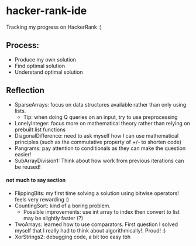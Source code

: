 # hacker-rank-ide
Tracking my progress on HackerRank :)

## Process:
 - Produce my own solution
 - Find optimal solution
 - Understand optimal solution 

## Reflection

 - SparseArrays: focus on data structures available rather than only using lists.
   - Tip: when doing Q queries on an input, try to use preprocessing
 - LonelyInteger: focus more on mathematical theory rather than relying on prebuilt list functions
 - DiagonalDifference: need to ask myself how I can use mathematical principles (such as the commutative property of +/- to shorten code)
 - Pangrams: pay attention to conditionals as they can make the question easier!
 - SubArrayDivision1: Think about how work from previous iterations can be reused!

#### not much to say section
 - FlippingBits: my first time solving a solution using bitwise operators! feels very rewarding :)
 - CountingSort: kind of a boring problem. 
   - Possible improvements: use int array to index then convert to list may be slightly faster (?)
 - TwoArrays: learned how to use comparators. First question I solved myself that I really had to think about algorithmically!. Proud! :)
 - XorStrings2: debugging code, a bit too easy tbh

